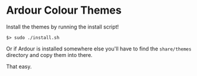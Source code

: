 # Ardour Colour Themes

Install the themes by running the install script!

```
$> sudo ./install.sh
```

Or if Ardour is installed somewhere else you'll have to find the `share/themes` directory 
and copy them into there.

That easy.
